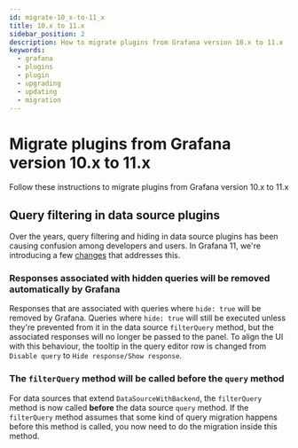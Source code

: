 ```yaml
---
id: migrate-10_x-to-11_x
title: 10.x to 11.x
sidebar_position: 2
description: How to migrate plugins from Grafana version 10.x to 11.x
keywords:
  - grafana
  - plugins
  - plugin
  - upgrading
  - updating
  - migration
---
```


# Migrate plugins from Grafana version 10.x to 11.x

Follow these instructions to migrate plugins from Grafana version 10.x to 11.x

## Query filtering in data source plugins

Over the years, query filtering and hiding in data source plugins has been causing confusion among developers and users. In Grafana 11, we're introducing a few [changes](https://github.com/grafana/grafana/pull/84656) that addresses this.

### Responses associated with hidden queries will be removed automatically by Grafana

Responses that are associated with queries where `hide: true` will be removed by Grafana. Queries where `hide: true` will still be executed unless they're prevented from it in the data source `filterQuery` method, but the associated responses will no longer be passed to the panel. To align the UI with this behaviour, the tooltip in the query editor row is changed from `Disable query` to `Hide response/Show response`.

### The `filterQuery` method will be called before the `query` method

For data sources that extend `DataSourceWithBackend`, the `filterQuery` method is now called **before** the data source `query` method. If the `filterQuery` method assumes that some kind of query migration happens before this method is called, you now need to do the migration inside this method.
